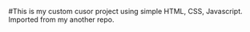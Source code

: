#This is my custom cusor project using simple HTML, CSS, Javascript.
Imported from my another repo.
